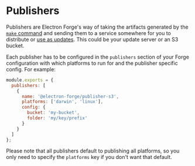 # Publishers

Publishers are Electron Forge's way of taking the artifacts generated by the [`make` command](../makers/) and sending them to a service somewhere for you to distribute or [use as updates](../../advanced/auto-update.md). This could be your update server or an S3 bucket.

Each publisher has to be configured in the `publishers` section of your Forge configuration with which platforms to run for and the publisher specific config. For example:

```jsx title="forge.config.js"
module.exports = {
  publishers: [
    {
      name: '@electron-forge/publisher-s3',
      platforms: ['darwin', 'linux'],
      config: {
        bucket: 'my-bucket',
        folder: 'my/key/prefix'
      }
    }
  ]
};
```


Please note that all publishers default to publishing all platforms, so you only need to specify the `platforms` key if you don't want that default.

